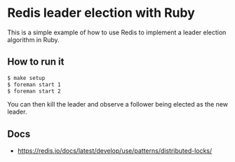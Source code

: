 # Redis leader election with Ruby

This is a simple example of how to use Redis to implement a leader election algorithm in Ruby.

## How to run it

```sh
$ make setup
$ foreman start 1
$ foreman start 2
```

You can then kill the leader and observe a follower being elected as the new leader.

## Docs

- https://redis.io/docs/latest/develop/use/patterns/distributed-locks/
